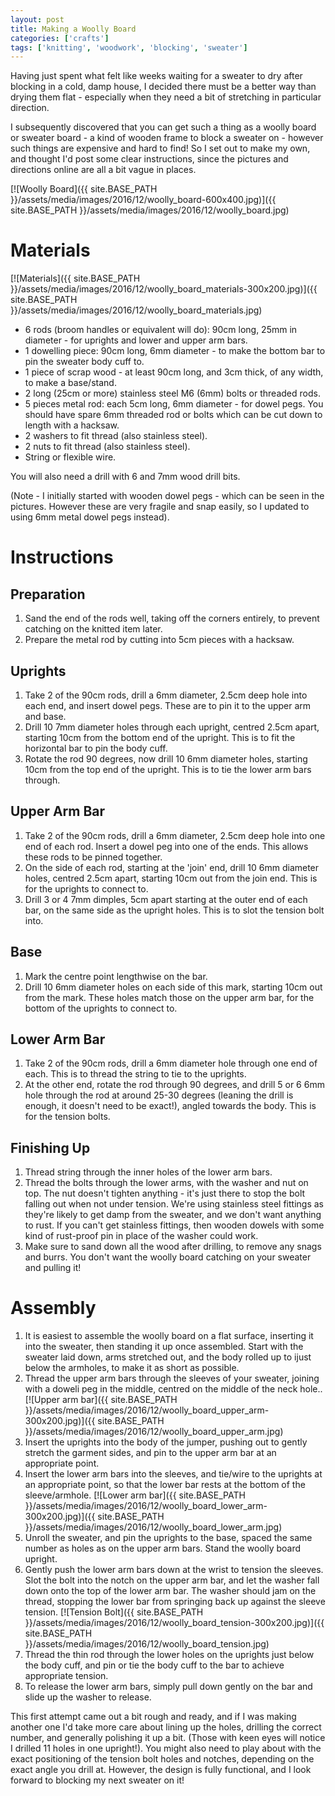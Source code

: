 ```yaml
---
layout: post
title: Making a Woolly Board
categories: ['crafts']
tags: ['knitting', 'woodwork', 'blocking', 'sweater']
---
```


Having just spent what felt like weeks waiting for a sweater to dry after blocking in a cold, damp house, I decided there must be a better way than drying them flat - especially when they need a bit of stretching in particular direction.

I subsequently discovered that you can get such a thing as a woolly board or sweater board - a kind of wooden frame to block a sweater on - however such things are expensive and hard to find!  So I set out to make my own, and thought I'd post some clear instructions, since the pictures and directions online are all a bit vague in places.

[![Woolly Board]({{ site.BASE_PATH }}/assets/media/images/2016/12/woolly_board-600x400.jpg)]({{ site.BASE_PATH }}/assets/media/images/2016/12/woolly_board.jpg)

# Materials

[![Materials]({{ site.BASE_PATH }}/assets/media/images/2016/12/woolly_board_materials-300x200.jpg)]({{ site.BASE_PATH }}/assets/media/images/2016/12/woolly_board_materials.jpg)

* 6 rods (broom handles or equivalent will do): 90cm long, 25mm in diameter - for uprights and lower and upper arm bars.
* 1 dowelling piece:  90cm long, 6mm diameter  - to make the bottom bar to pin the sweater body cuff to.
* 1 piece of scrap wood - at least 90cm long, and 3cm thick, of any width, to make a base/stand.
* 2 long (25cm or more) stainless steel M6 (6mm) bolts or threaded rods.
* 5 pieces metal rod:  each 5cm long, 6mm diameter - for dowel pegs. You should have spare 6mm threaded rod or bolts which can be cut down to length with a hacksaw.
* 2 washers to fit thread (also stainless steel).
* 2 nuts to fit thread (also stainless steel).
* String or flexible wire.

You will also need a drill with 6 and 7mm wood drill bits.

(Note - I initially started with wooden dowel pegs - which can be seen in the pictures. However these are very fragile and snap easily, so I updated to using 6mm metal dowel pegs instead).

# Instructions

## Preparation

1. Sand the end of the rods well, taking off the corners entirely, to prevent catching on the knitted item later.
2. Prepare the metal rod by cutting into 5cm pieces with a hacksaw.

## Uprights

1. Take 2 of the 90cm rods, drill a 6mm diameter, 2.5cm deep hole into each end, and insert dowel pegs. These are to pin it to the upper arm and base.
2. Drill 10 7mm diameter holes through each upright, centred 2.5cm apart, starting 10cm from the bottom end of the upright. This is to fit the horizontal bar to pin the body cuff.
3. Rotate the rod 90 degrees, now drill 10 6mm diameter holes, starting 10cm from the top end of the upright. This is to tie the lower arm bars through.

## Upper Arm Bar

1. Take 2 of the 90cm rods, drill a 6mm diameter, 2.5cm deep hole into one end of each rod. Insert a dowel peg into one of the ends. This allows these rods to be pinned together.
2. On the side of each rod, starting at the 'join' end, drill 10 6mm diameter holes, centred 2.5cm apart, starting 10cm out from the join end. This is for the uprights to connect to.
3. Drill 3 or 4 7mm dimples, 5cm apart starting at the outer end of each bar, on the same side as the upright holes. This is to slot the tension bolt into.

## Base

1. Mark the centre point lengthwise on the bar.
2. Drill 10 6mm diameter holes on each side of this mark, starting 10cm out from the mark. These holes match those on the upper arm bar, for the bottom of the uprights to connect to.

## Lower Arm Bar

1. Take 2 of the 90cm rods, drill a 6mm diameter hole through one end of each. This is to thread the string to tie to the uprights.
2. At the other end, rotate the rod through 90 degrees, and drill 5 or 6 6mm hole through the rod at around 25-30 degrees (leaning the drill is enough, it doesn't need to be exact!), angled towards the body. This is for the tension bolts.

## Finishing Up

1. Thread string through the inner holes of the lower arm bars.
2. Thread the bolts through the lower arms, with the washer and nut on top. The nut doesn't tighten anything - it's just there to stop the bolt falling out when not under tension.
We're using stainless steel fittings as they're likely to get damp from the sweater, and we don't want anything to rust. If you can't get stainless fittings, then wooden dowels with some kind of rust-proof pin in place of the washer could work.
3. Make sure to sand down all the wood after drilling, to remove any snags and burrs. You don't want the woolly board catching on your sweater and pulling it!

# Assembly

1. It is easiest to assemble the woolly board on a flat surface, inserting it into the sweater, then standing it up once assembled. Start with the sweater laid down, arms stretched out, and the body rolled up to ijust below the armholes, to make it as short as possible.
2. Thread the upper arm bars through the sleeves of your sweater, joining with a doweli peg in the middle, centred on the middle of the neck hole..
[![Upper arm bar]({{ site.BASE_PATH }}/assets/media/images/2016/12/woolly_board_upper_arm-300x200.jpg)]({{ site.BASE_PATH }}/assets/media/images/2016/12/woolly_board_upper_arm.jpg)
3. Insert the uprights into the body of the jumper, pushing out to gently stretch the garment sides, and pin to the upper arm bar at an appropriate point.
4. Insert the lower arm bars into the sleeves, and tie/wire to the uprights at an appropriate point, so that the lower bar rests at the bottom of the sleeve/armhole.
[![Lower arm bar]({{ site.BASE_PATH }}/assets/media/images/2016/12/woolly_board_lower_arm-300x200.jpg)]({{ site.BASE_PATH }}/assets/media/images/2016/12/woolly_board_lower_arm.jpg)
5. Unroll the sweater, and pin the uprights to the base, spaced the same number as holes as on the upper arm bars. Stand the woolly board upright.
6. Gently push the lower arm bars down at the wrist to tension the sleeves. Slot the bolt into the notch on the upper arm bar, and let the washer fall down onto the top of the lower arm bar. The washer should jam on the thread, stopping the lower bar from springing back up against the sleeve tension.
[![Tension Bolt]({{ site.BASE_PATH }}/assets/media/images/2016/12/woolly_board_tension-300x200.jpg)]({{ site.BASE_PATH }}/assets/media/images/2016/12/woolly_board_tension.jpg)
7. Thread the thin rod through the lower holes on the uprights just below the body cuff, and pin or tie the body cuff to the bar to achieve appropriate tension.
8. To release the lower arm bars, simply pull down gently on the bar and slide up the washer to release.

This first attempt came out a bit rough and ready, and if I was making another one I'd take more care about lining up the holes, drilling the correct number, and generally polishing it up a bit. (Those with keen eyes will notice I drilled 11 holes in one upright!). You might also need to play about with the exact positioning of the tension bolt holes and notches, depending on the exact angle you drill at. However, the design is fully functional, and I look forward to blocking my next sweater on it!
